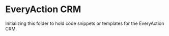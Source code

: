 # EveryAction CRM
Initializing this folder to hold code snippets or templates for the EveryAction CRM.
